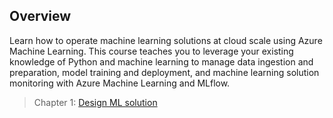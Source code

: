 ## Overview

Learn how to operate machine learning solutions at cloud scale using Azure Machine Learning. This course teaches you to leverage your existing knowledge of Python and machine learning to manage data ingestion and preparation, model training and deployment, and machine learning solution monitoring with Azure Machine Learning and MLflow.

> Chapter 1: [Design ML solution](./Design%20ML%20solution.md)
> 

